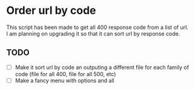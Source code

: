 # Order url by code

This script has been made to get all 400 response code from a list of url.  
I am planning on upgrading it so that it can sort url by response code.

## TODO

- [ ] Make it sort url by code an outputing a different file for each family of code (file for all 400, file for all 500, etc)
- [ ] Make a fancy menu with options and all
